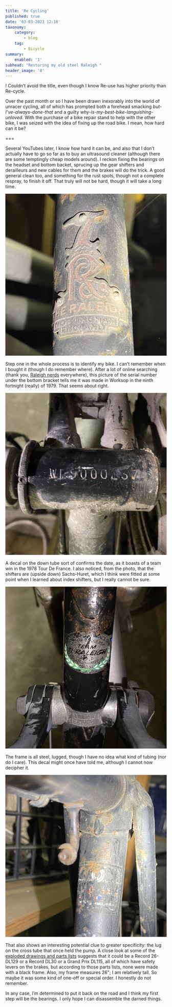 ```yaml
---
title: 'Re Cycling'
published: true
date: '03-03-2023 12:18'
taxonomy:
    category:
        - blog
    tag:
        - Bicycle
summary:
    enabled: '1'
subhead: "Restoring my old steel Raleigh "
header_image: '0'
---
```


! Couldn’t avoid the title, even though I know Re-use has higher priority than Re-cycle. 

Over the past month or so I have been drawn inexorably into the world of unracer cycling, all of which has prompted both a forehead smacking *but-I’ve-always-done-that* and a guilty *why-is-my-best-bike-languishing-unloved*. With the purchase of a bike repair stand to help with the other bike, I was seized with the idea of fixing up the road bike. I mean, how hard can it be?

===

Several YouTubes later, I know how hard it can be, and also that I don’t actually have to go so far as to buy an ultrasound cleaner (although there are some temptingly cheap models around). I reckon fixing the bearings on the headset and bottom backet, sprucing up the gear shifters and derailleurs and new cables for them and the brakes will do the trick. A good general clean too, and something for the rust spots, though not a complete respray, to finish it off. That truly will not be hard, though it will take a long time.

![Raleigh badge riveted to head tube](headset-badge.jpg)

Step one in the whole process is to identify my bike. I can’t remember when I bought it (though I do remember where). After a lot of online searching (thank you, [Raleigh nerds](https://www.sheldonbrown.com/) everywhere), this picture of the serial number under the bottom bracket tells me it was made in Worksop in the ninth fortnight (really) of 1979. That seems about right.

![Serial number WI. etc on bottom bracket](bottom-bracket.jpg)

A decal on the down tube sort of confirms the date, as it boasts of a team win in the 1978 Tour De France. I also noticed, from the photo, that the shifters are (upside down) Sachs-Huret, which I think were fitted at some point when I learned about index shifters, but I really cannot be sure.

![Decal of Team Raleigh win at Tour de France 1978](team-decal.jpg)

The frame is all steel, lugged, though I have no idea what kind of tubing (nor do I care). This decal might once have told me, although I cannot now decipher it.

![Scarcely legible decal on the down tube](downtube-decal.jpg)

That also shows an interesting potential clue to greater specificity: the lug on the cross tube that once held the pump. A close look at some of the [exploded drawings and parts lists](https://www.sheldonbrown.com/retroraleighs/catalogs/1977-drawings/index.html) suggests that it could be a Record 26-DL129 or a Record DL30 or a Grand Prix DL115, all of which have safety levers on the brakes, but according to those parts lists, none were made with a black frame. Also, my frame measures 26"; I am relatively tall. So maybe it was some kind of one-off or special order. I honestly do not remember.

In any case, I’m determined to put it back on the road and I think my first step will be the bearings. I only hope I can disassemble the darned things.
